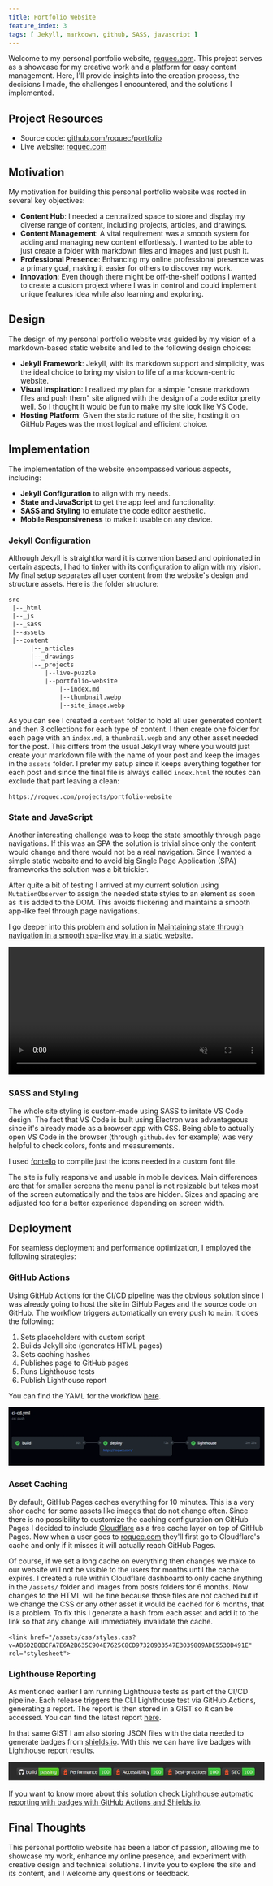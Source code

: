 ```yaml
---
title: Portfolio Website
feature_index: 3
tags: [ Jekyll, markdown, github, SASS, javascript ]
---
```


Welcome to my personal portfolio website, [roquec.com](https://roquec.com). This project serves as a showcase for my creative work and a platform for easy content management. Here, I'll provide insights into the creation process, the decisions I made, the challenges I encountered, and the solutions I implemented.

## Project Resources
* Source code: [github.com/roquec/portfolio](https://github.com/roquec/portfolio)
* Live website: [roquec.com](https://roquec.com)


## Motivation
My motivation for building this personal portfolio website was rooted in several key objectives:
* **Content Hub**: I needed a centralized space to store and display my diverse range of content, including projects, articles, and drawings.
* **Content Management**: A vital requirement was a smooth system for adding and managing new content effortlessly. I wanted to be able to just create a folder with markdown files and images and just push it.
* **Professional Presence**: Enhancing my online professional presence was a primary goal, making it easier for others to discover my work.
* **Innovation**: Even though there might be off-the-shelf options I wanted to create a custom project where I was in control and could implement unique features idea while also learning and exploring.

## Design
The design of my personal portfolio website was guided by my vision of a markdown-based static website and led to the following design choices:

* **Jekyll Framework**: Jekyll, with its markdown support and simplicity, was the ideal choice to bring my vision to life of a markdown-centric website.
* **Visual Inspiration**: I realized my plan for a simple "create markdown files and push them" site aligned with the design of a code editor pretty well. So I thought it would be fun to make my site look like VS Code.
* **Hosting Platform**: Given the static nature of the site, hosting it on GitHub Pages was the most logical and efficient choice.

## Implementation
The implementation of the website encompassed various aspects, including:
* **Jekyll Configuration** to align with my needs.
* **State and JavaScript** to get the app feel and functionality.
* **SASS and Styling** to emulate the code editor aesthetic.
* **Mobile Responsiveness** to make it usable on any device.


### Jekyll Configuration
Although Jekyll is straightforward it is convention based and opinionated in certain aspects, I had to tinker with its configuration to align with my vision. My final setup separates all user content from the website's design and structure assets. Here is the folder structure:

```
src
 |--_html
 |--_js
 |--_sass
 |--assets
 |--content
      |--_articles
      |--_drawings
      |--_projects
          |--live-puzzle
          |--portfolio-website
              |--index.md
              |--thumbnail.webp
              |--site_image.webp
```

As you can see I created a `content` folder to hold all user generated content and then 3 collections for each type of content. I then create one folder for each page with an `index.md`, a `thumbnail.wepb` and any other asset needed for the post. This differs from the usual Jekyll way where you would just create your markdown file with the name of your post and keep the images in the `assets` folder. I prefer my setup since it keeps everything together for each post and since the final file is always called `index.html` the routes can exclude that part leaving a clean:

```
https://roquec.com/projects/portfolio-website
```

### State and JavaScript

Another interesting challenge was to keep the state smoothly through page navigations. If this was an SPA the solution is trivial since only the content would change and there would not be a real navigation. Since I wanted a simple static website and to avoid big Single Page Application (SPA) frameworks the solution was a bit trickier.

After quite a bit of testing I arrived at my current solution using `MutationObserver` to assign the needed state styles to an element as soon as it is added to the DOM. This avoids flickering and maintains a smooth app-like feel through page navigations.

I go deeper into this problem and solution in [Maintaining state through navigation in a smooth spa-like way in a static website](/articles/2023-10-14-smooth-state-through-navigation-in-mpa).

<video width="100%" preload="auto" muted autoplay loop>
    <source src="video.webm" type="video/webm"/>
</video>

### SASS and Styling

The whole site styling is custom-made using SASS to imitate VS Code design. The fact that VS Code is built using Electron was advantageous since it's already made as a browser app with CSS. Being able to actually open VS Code in the browser (through `github.dev` for example) was very helpful to check colors, fonts and measurements.

I used [fontello](https://fontello.com/) to compile just the icons needed in a custom font file.

The site is fully responsive and usable in mobile devices. Main differences are that for smaller screens the menu panel is not resizable but takes most of the screen automatically and the tabs are hidden. Sizes and spacing are adjusted too for a better experience depending on screen width.

## Deployment
For seamless deployment and performance optimization, I employed the following strategies:

### GitHub Actions
Using GitHub Actions for the CI/CD pipeline was the obvious solution since I was already going to host the site in GiHub Pages and the source code on GitHub. The workflow triggers automatically on every push to `main`. It does the following:
1. Sets placeholders with custom script
2. Builds Jekyll site (generates HTML pages)
3. Sets caching hashes
4. Publishes page to GitHub pages
5. Runs Lighthouse tests
6. Publish Lighthouse report

You can find the YAML for the workflow [here](https://github.com/roquec/portfolio/blob/main/.github/workflows/ci-cd.yml).

![Workflow](workflow.webp)


### Asset Caching
By default, GitHub Pages caches everything for 10 minutes. This is a very shor cache for some assets like images that do not change often. Since there is no possibility to customize the caching configuration on GitHub Pages I decided to include [Cloudflare](https://www.cloudflare.com/) as a free cache layer on top of GitHub Pages. Now when a user goes to [roquec.com](https://roquec.com) they'll first go to Cloudflare's cache and only if it misses it will actually reach GitHub Pages.

Of course, if we set a long cache on everything then changes we make to our website will not be visible to the users for months until the cache expires. I created a rule within Cloudflare dashboard to only cache anything in the `/assets/` folder and images from posts folders for 6 months. Now changes to the HTML will be fine because those files are not cached but if we change the CSS or any other asset it would be cached for 6 months, that is a problem. To fix this I generate a hash from each asset and add it to the link so that any change will immediately invalidate the cache.

```
<link href="/assets/css/styles.css?v=AB6D2B0BCFA7E6A2B635C904E7625C8CD97320933547E3039809ADE5530D491E" rel="stylesheet">
```

### Lighthouse Reporting
As mentioned earlier I am running Lighthouse tests as part of the CI/CD pipeline. Each release triggers the CLI Lighthouse test via GitHub Actions, generating a report. The report is then stored in a GIST so it can be accessed. You can find the latest report [here](https://htmlpreview.github.io/?https://gist.githubusercontent.com/roquec/3f8ee5d85053832ea374a05b301f57aa/raw/report.html).

In that same GIST I am also storing JSON files with the data needed to generate badges from [shields.io](https://shields.io/). With this we can have live badges with Lighthouse report results.

![Badges](badges.webp)

If you want to know more about this solution check [Lighthouse automatic reporting with badges with GitHub Actions and Shields.io](/articles/2023-10-23-lighthouse-automated-reporting).


## Final Thoughts
This personal portfolio website has been a labor of passion, allowing me to showcase my work, enhance my online presence, and experiment with creative design and technical solutions. I invite you to explore the site and its content, and I welcome any questions or feedback.
